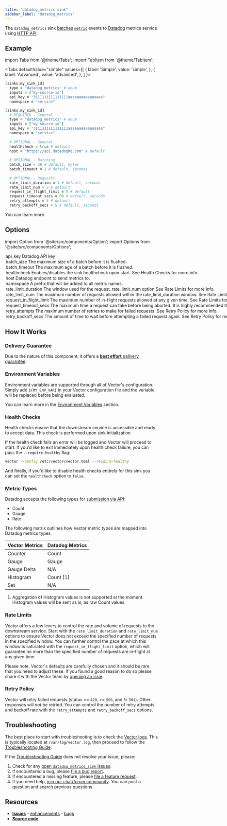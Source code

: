```yaml
---
title: "datadog_metrics sink" 
sidebar_label: "datadog_metrics"
---
```


The `datadog_metrics` sink [batches](#buffers-and-batches) [`metric`][docs.data-model.metric] events to [Datadog][urls.datadog] metrics service using [HTTP API](https://docs.datadoghq.com/api/?lang=bash#metrics).

## Example

import Tabs from '@theme/Tabs';
import TabItem from '@theme/TabItem';

<Tabs
  defaultValue="simple"
  values={[
    { label: 'Simple', value: 'simple', },
    { label: 'Advanced', value: 'advanced', },
  ]
}>
<TabItem value="simple">

```coffeescript
[sinks.my_sink_id]
  type = "datadog_metrics" # enum
  inputs = ["my-source-id"]
  api_key = "3111111111111111aaaaaaaaaaaaaaaa"
  namespace = "service"
```

</TabItem>
<TabItem value="advanced">

```coffeescript
[sinks.my_sink_id]
  # REQUIRED - General
  type = "datadog_metrics" # enum
  inputs = ["my-source-id"]
  api_key = "3111111111111111aaaaaaaaaaaaaaaa"
  namespace = "service"
  
  # OPTIONAL - General
  healthcheck = true # default
  host = "https://api.datadoghq.com" # default
  
  # OPTIONAL - Batching
  batch_size = 20 # default, bytes
  batch_timeout = 1 # default, seconds
  
  # OPTIONAL - Requests
  rate_limit_duration = 1 # default, seconds
  rate_limit_num = 5 # default
  request_in_flight_limit = 5 # default
  request_timeout_secs = 60 # default, seconds
  retry_attempts = 5 # default
  retry_backoff_secs = 5 # default, seconds
```

</TabItem>

</Tabs>

You can learn more

## Options

import Option from '@site/src/components/Option';
import Options from '@site/src/components/Options';

<Options filters={true}>


<Option
  defaultValue={null}
  enumValues={null}
  examples={["3111111111111111aaaaaaaaaaaaaaaa"]}
  name={"api_key"}
  nullable={false}
  path={null}
  relevantWhen={null}
  required={true}
  simple={true}
  type={"string"}
  unit={null}>

### api_key

Datadog [API key](https://docs.datadoghq.com/api/?lang=bash#authentication)


</Option>


<Option
  defaultValue={20}
  enumValues={null}
  examples={[20]}
  name={"batch_size"}
  nullable={false}
  path={null}
  relevantWhen={null}
  required={false}
  simple={false}
  type={"int"}
  unit={"bytes"}>

### batch_size

The maximum size of a batch before it is flushed.


</Option>


<Option
  defaultValue={1}
  enumValues={null}
  examples={[1]}
  name={"batch_timeout"}
  nullable={false}
  path={null}
  relevantWhen={null}
  required={false}
  simple={false}
  type={"int"}
  unit={"seconds"}>

### batch_timeout

The maximum age of a batch before it is flushed.


</Option>


<Option
  defaultValue={true}
  enumValues={null}
  examples={[true,false]}
  name={"healthcheck"}
  nullable={false}
  path={null}
  relevantWhen={null}
  required={false}
  simple={false}
  type={"bool"}
  unit={null}>

### healthcheck

Enables/disables the sink healthcheck upon start. See [Health Checks](#health-checks) for more info.


</Option>


<Option
  defaultValue={"https://api.datadoghq.com"}
  enumValues={null}
  examples={["https://api.datadoghq.com","https://api.datadoghq.eu"]}
  name={"host"}
  nullable={true}
  path={null}
  relevantWhen={null}
  required={false}
  simple={false}
  type={"string"}
  unit={null}>

### host

Datadog endpoint to send metrics to.


</Option>


<Option
  defaultValue={null}
  enumValues={null}
  examples={["service"]}
  name={"namespace"}
  nullable={false}
  path={null}
  relevantWhen={null}
  required={true}
  simple={true}
  type={"string"}
  unit={null}>

### namespace

A prefix that will be added to all metric names.


</Option>


<Option
  defaultValue={1}
  enumValues={null}
  examples={[1]}
  name={"rate_limit_duration"}
  nullable={false}
  path={null}
  relevantWhen={null}
  required={false}
  simple={false}
  type={"int"}
  unit={"seconds"}>

### rate_limit_duration

The window used for the `request_rate_limit_num` option See [Rate Limits](#rate-limits) for more info.


</Option>


<Option
  defaultValue={5}
  enumValues={null}
  examples={[5]}
  name={"rate_limit_num"}
  nullable={false}
  path={null}
  relevantWhen={null}
  required={false}
  simple={false}
  type={"int"}
  unit={null}>

### rate_limit_num

The maximum number of requests allowed within the `rate_limit_duration` window. See [Rate Limits](#rate-limits) for more info.


</Option>


<Option
  defaultValue={5}
  enumValues={null}
  examples={[5]}
  name={"request_in_flight_limit"}
  nullable={false}
  path={null}
  relevantWhen={null}
  required={false}
  simple={false}
  type={"int"}
  unit={null}>

### request_in_flight_limit

The maximum number of in-flight requests allowed at any given time. See [Rate Limits](#rate-limits) for more info.


</Option>


<Option
  defaultValue={60}
  enumValues={null}
  examples={[60]}
  name={"request_timeout_secs"}
  nullable={false}
  path={null}
  relevantWhen={null}
  required={false}
  simple={false}
  type={"int"}
  unit={"seconds"}>

### request_timeout_secs

The maximum time a request can take before being aborted. It is highly recommended that you do not lower value below the service's internal timeout, as this could create orphaned requests, pile on retries, and result in deuplicate data downstream.


</Option>


<Option
  defaultValue={5}
  enumValues={null}
  examples={[5]}
  name={"retry_attempts"}
  nullable={false}
  path={null}
  relevantWhen={null}
  required={false}
  simple={false}
  type={"int"}
  unit={null}>

### retry_attempts

The maximum number of retries to make for failed requests. See [Retry Policy](#retry-policy) for more info.


</Option>


<Option
  defaultValue={5}
  enumValues={null}
  examples={[5]}
  name={"retry_backoff_secs"}
  nullable={false}
  path={null}
  relevantWhen={null}
  required={false}
  simple={false}
  type={"int"}
  unit={"seconds"}>

### retry_backoff_secs

The amount of time to wait before attempting a failed request again. See [Retry Policy](#retry-policy) for more info.


</Option>


</Options>

## How It Works

### Delivery Guarantee

Due to the nature of this component, it offers a
[**best effort** delivery guarantee][docs.guarantees#best-effort-delivery].

### Environment Variables

Environment variables are supported through all of Vector's configuration.
Simply add `${MY_ENV_VAR}` in your Vector configuration file and the variable
will be replaced before being evaluated.

You can learn more in the [Environment Variables][docs.configuration#environment-variables]
section.

### Health Checks

Health checks ensure that the downstream service is accessible and ready to
accept data. This check is performed upon sink initialization.

If the health check fails an error will be logged and Vector will proceed to
start. If you'd like to exit immediately upon health check failure, you can
pass the `--require-healthy` flag:

```bash
vector --config /etc/vector/vector.toml --require-healthy
```

And finally, if you'd like to disable health checks entirely for this sink
you can set the `healthcheck` option to `false`.

### Metric Types

Datadog accepts the following types for [submission via API](https://docs.datadoghq.com/developers/metrics/#submission-types-and-datadog-in-app-types):
- Count
- Gauge
- Rate

The following matrix outlines how Vector metric types are mapped into Datadog metrics types.

| Vector Metrics | Datadog Metrics |
|----------------|-----------------|
| Counter        | Count           |
| Gauge          | Gauge           |
| Gauge Delta    | N/A             |
| Histogram      | Count [1]       |
| Set            | N/A             |

1. Aggregation of Histogram values is not supported at the moment. Histogram values will be sent as is, as raw Count values.

### Rate Limits

Vector offers a few levers to control the rate and volume of requests to the
downstream service. Start with the `rate_limit_duration` and `rate_limit_num`
options to ensure Vector does not exceed the specified number of requests in
the specified window. You can further control the pace at which this window is
saturated with the `request_in_flight_limit` option, which will guarantee no
more than the specified number of requests are in-flight at any given time.

Please note, Vector's defaults are carefully chosen and it should be rare that
you need to adjust these. If you found a good reason to do so please share it
with the Vector team by [opening an issie][urls.new_datadog_metrics_sink_issue].

### Retry Policy

Vector will retry failed requests (status == `429`, >= `500`, and != `501`).
Other responses will _not_ be retried. You can control the number of retry
attempts and backoff rate with the `retry_attempts` and `retry_backoff_secs` options.

## Troubleshooting

The best place to start with troubleshooting is to check the
[Vector logs][docs.monitoring#logs]. This is typically located at
`/var/log/vector.log`, then proceed to follow the
[Troubleshooting Guide][docs.troubleshooting].

If the [Troubleshooting Guide][docs.troubleshooting] does not resolve your
issue, please:

1. Check for any [open `datadog_metrics_sink` issues][urls.datadog_metrics_sink_issues].
2. If encountered a bug, please [file a bug report][urls.new_datadog_metrics_sink_bug].
3. If encountered a missing feature, please [file a feature request][urls.new_datadog_metrics_sink_enhancement].
4. If you need help, [join our chat/forum community][urls.vector_chat]. You can post a question and search previous questions.

## Resources

* [**Issues**][urls.datadog_metrics_sink_issues] - [enhancements][urls.datadog_metrics_sink_enhancements] - [bugs][urls.datadog_metrics_sink_bugs]
* [**Source code**][urls.datadog_metrics_sink_source]


[docs.configuration#environment-variables]: ../../../usage/configuration#environment-variables
[docs.data-model.metric]: ../../../about/data-model/metric.md
[docs.guarantees#best-effort-delivery]: ../../../about/guarantees.md#best-effort-delivery
[docs.monitoring#logs]: ../../../usage/administration/monitoring.md#logs
[docs.troubleshooting]: ../../../usage/guides/troubleshooting.md
[urls.datadog]: https://www.datadoghq.com
[urls.datadog_metrics_sink_bugs]: https://github.com/timberio/vector/issues?q=is%3Aopen+is%3Aissue+label%3A%22sink%3A+datadog_metrics%22+label%3A%22Type%3A+bug%22
[urls.datadog_metrics_sink_enhancements]: https://github.com/timberio/vector/issues?q=is%3Aopen+is%3Aissue+label%3A%22sink%3A+datadog_metrics%22+label%3A%22Type%3A+enhancement%22
[urls.datadog_metrics_sink_issues]: https://github.com/timberio/vector/issues?q=is%3Aopen+is%3Aissue+label%3A%22sink%3A+datadog_metrics%22
[urls.datadog_metrics_sink_source]: https://github.com/timberio/vector/tree/master/src/sinks/datadog_metrics.rs
[urls.new_datadog_metrics_sink_bug]: https://github.com/timberio/vector/issues/new?labels=sink%3A+datadog_metrics&labels=Type%3A+bug
[urls.new_datadog_metrics_sink_enhancement]: https://github.com/timberio/vector/issues/new?labels=sink%3A+datadog_metrics&labels=Type%3A+enhancement
[urls.new_datadog_metrics_sink_issue]: https://github.com/timberio/vector/issues/new?labels=sink%3A+datadog_metrics
[urls.vector_chat]: https://chat.vector.dev
